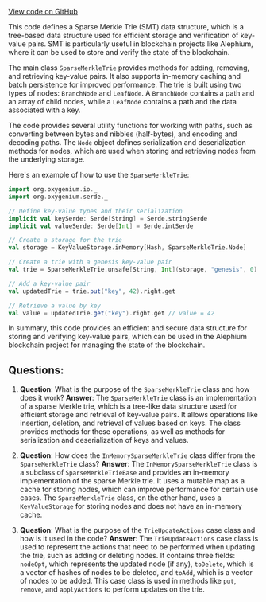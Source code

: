 [View code on GitHub](https://github.com/oxygenium/oxygenium/io/src/main/scala/org/oxygenium/io/SparseMerkleTrie.scala)

This code defines a Sparse Merkle Trie (SMT) data structure, which is a tree-based data structure used for efficient storage and verification of key-value pairs. SMT is particularly useful in blockchain projects like Alephium, where it can be used to store and verify the state of the blockchain.

The main class `SparseMerkleTrie` provides methods for adding, removing, and retrieving key-value pairs. It also supports in-memory caching and batch persistence for improved performance. The trie is built using two types of nodes: `BranchNode` and `LeafNode`. A `BranchNode` contains a path and an array of child nodes, while a `LeafNode` contains a path and the data associated with a key.

The code provides several utility functions for working with paths, such as converting between bytes and nibbles (half-bytes), and encoding and decoding paths. The `Node` object defines serialization and deserialization methods for nodes, which are used when storing and retrieving nodes from the underlying storage.

Here's an example of how to use the `SparseMerkleTrie`:

```scala
import org.oxygenium.io._
import org.oxygenium.serde._

// Define key-value types and their serialization
implicit val keySerde: Serde[String] = Serde.stringSerde
implicit val valueSerde: Serde[Int] = Serde.intSerde

// Create a storage for the trie
val storage = KeyValueStorage.inMemory[Hash, SparseMerkleTrie.Node]

// Create a trie with a genesis key-value pair
val trie = SparseMerkleTrie.unsafe[String, Int](storage, "genesis", 0)

// Add a key-value pair
val updatedTrie = trie.put("key", 42).right.get

// Retrieve a value by key
val value = updatedTrie.get("key").right.get // value = 42
```

In summary, this code provides an efficient and secure data structure for storing and verifying key-value pairs, which can be used in the Alephium blockchain project for managing the state of the blockchain.
## Questions: 
 1. **Question**: What is the purpose of the `SparseMerkleTrie` class and how does it work?
   **Answer**: The `SparseMerkleTrie` class is an implementation of a sparse Merkle trie, which is a tree-like data structure used for efficient storage and retrieval of key-value pairs. It allows operations like insertion, deletion, and retrieval of values based on keys. The class provides methods for these operations, as well as methods for serialization and deserialization of keys and values.

2. **Question**: How does the `InMemorySparseMerkleTrie` class differ from the `SparseMerkleTrie` class?
   **Answer**: The `InMemorySparseMerkleTrie` class is a subclass of `SparseMerkleTrieBase` and provides an in-memory implementation of the sparse Merkle trie. It uses a mutable map as a cache for storing nodes, which can improve performance for certain use cases. The `SparseMerkleTrie` class, on the other hand, uses a `KeyValueStorage` for storing nodes and does not have an in-memory cache.

3. **Question**: What is the purpose of the `TrieUpdateActions` case class and how is it used in the code?
   **Answer**: The `TrieUpdateActions` case class is used to represent the actions that need to be performed when updating the trie, such as adding or deleting nodes. It contains three fields: `nodeOpt`, which represents the updated node (if any), `toDelete`, which is a vector of hashes of nodes to be deleted, and `toAdd`, which is a vector of nodes to be added. This case class is used in methods like `put`, `remove`, and `applyActions` to perform updates on the trie.